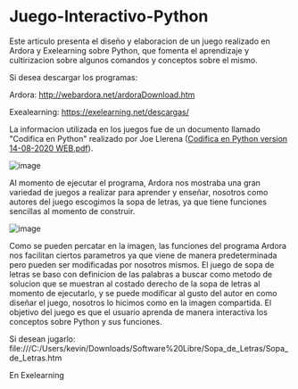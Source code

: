 # Juego-Interactivo-Python
Este articulo presenta el diseño y elaboracion de un juego realizado en Ardora y Exelearning sobre Python, que fomenta  el aprendizaje y cultirizacion sobre algunos comandos y conceptos sobre el mismo.

Si desea descargar los programas:

Ardora: http://webardora.net/ardoraDownload.htm

Exealearning: https://exelearning.net/descargas/

La informacion utilizada en los juegos fue de un documento llamado "Codifica en Python" realizado por Joe Llerena ([Codifica en Python version 14-08-2020 WEB.pdf](https://github.com/kgallegosm1/Juego-Interactivo-Python/files/8195071/Codifica.en.Python.version.14-08-2020.WEB.pdf)).

![image](https://user-images.githubusercontent.com/101061647/156974565-d6ece5ec-0214-4460-beb7-729d8eddb071.png)

Al momento de  ejecutar el programa, Ardora nos mostraba una gran variedad de juegos a realizar para aprender y enseñar, nosotros como autores del juego escogimos la sopa de letras, ya que tiene funciones sencillas al momento de construir.

![image](https://user-images.githubusercontent.com/101061647/157079273-0419f4c9-5009-4b36-838f-ce0dd27d34a6.png)

Como se pueden percatar en la imagen, las funciones del programa Ardora nos facilitan ciertos parametros ya que viene de manera predeterminada pero pueden ser modificadas por nosotros mismos.
El juego de sopa de letras se baso con definicion de las palabras a buscar como metodo de solucion que se muestran al costado derecho de la sopa de letras al momento de ejecutarlo, y se puede modificar al gusto del autor en como diseñar el juego, nosotros lo hicimos como en la imagen compartida.
El objetivo del juego es que el usuario aprenda de manera interactiva los conceptos sobre Python y sus funciones.

Si desean jugarlo: file:///C:/Users/kevin/Downloads/Software%20Libre/Sopa_de_Letras/Sopa_de_Letras.htm

En Exelearning
